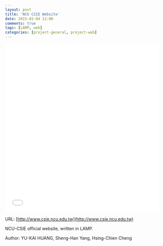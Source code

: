 ```yaml
---
layout: post
title: 'NCU CSIE Website'
date: 2015-02-04 12:00
comments: true
tags: [LAMP, web]
categories: [project-general, project-web]
---
```

<iframe class="imgur-album" width="100%" height="550" frameborder="0" src="//imgur.com/a/IDaQx/embed"></iframe>

URL: [http://www.csie.ncu.edu.tw](http://www.csie.ncu.edu.tw)

NCU-CSIE official website, written in LAMP.

Author: YU-KAI HUANG, Sheng-Han Yang, Hsing-Chien Cheng